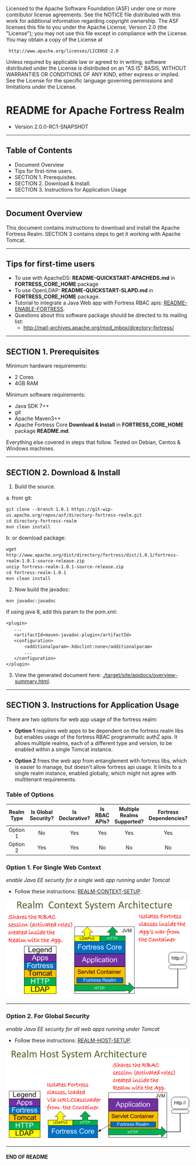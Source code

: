    Licensed to the Apache Software Foundation (ASF) under one
   or more contributor license agreements.  See the NOTICE file
   distributed with this work for additional information
   regarding copyright ownership.  The ASF licenses this file
   to you under the Apache License, Version 2.0 (the
   "License"); you may not use this file except in compliance
   with the License.  You may obtain a copy of the License at

     http://www.apache.org/licenses/LICENSE-2.0

   Unless required by applicable law or agreed to in writing,
   software distributed under the License is distributed on an
   "AS IS" BASIS, WITHOUT WARRANTIES OR CONDITIONS OF ANY
   KIND, either express or implied.  See the License for the
   specific language governing permissions and limitations
   under the License.

# README for Apache Fortress Realm
 * Version 2.0.0-RC1-SNAPSHOT

-------------------------------------------------------------------------------
## Table of Contents

 * Document Overview
 * Tips for first-time users.
 * SECTION 1. Prerequisites.
 * SECTION 2. Download & Install.
 * SECTION 3. Instructions for Application Usage

___________________________________________________________________________________
## Document Overview

This document contains instructions to download and install the Apache Fortress Realm.  SECTION 3 contains steps to get it working with Apache Tomcat.

___________________________________________________________________________________
##  Tips for first-time users

 * To use with ApacheDS: **README-QUICKSTART-APACHEDS.md** in **FORTRESS_CORE_HOME** package
 * To use OpenLDAP: **README-QUICKSTART-SLAPD.md** in **FORTRESS_CORE_HOME** package.
 * Tutorial to integrate a Java Web app with Fortress RBAC apis: [README-ENABLE-FORTRESS](https://github.com/shawnmckinney/wicket-sample/blob/master/README-ENABLE-FORTRESS.md).
 * Questions about this software package should be directed to its mailing list:
   * http://mail-archives.apache.org/mod_mbox/directory-fortress/

-------------------------------------------------------------------------------
## SECTION 1. Prerequisites

Minimum hardware requirements:
 * 2 Cores
 * 4GB RAM

Minimum software requirements:
 * Java SDK 7++
 * git
 * Apache Maven3++
 * Apache Fortress Core **Download & Install** in **FORTRESS_CORE_HOME** package **README.md**.

Everything else covered in steps that follow.  Tested on Debian, Centos & Windows machines.

-------------------------------------------------------------------------------
## SECTION 2. Download & Install

1. Build the source.

 a. from git:
 ```
 git clone --branch 1.0.1 https://git-wip-us.apache.org/repos/asf/directory-fortress-realm.git
 cd directory-fortress-realm
 mvn clean install
 ```

 b. or download package:

 ```
 wget http://www.apache.org/dist/directory/fortress/dist/1.0.1/fortress-realm-1.0.1-source-release.zip
 unzip fortress-realm-1.0.1-source-release.zip
 cd fortress-realm-1.0.1
 mvn clean install
 ```

2. Now build the javadoc:

 ```
 mvn javadoc:javadoc
 ```

 If using java 8, add this param to the pom.xml:
 ```
 <plugin>
    ...
    <artifactId>maven-javadoc-plugin</artifactId>
    <configuration>
        <additionalparam>-Xdoclint:none</additionalparam>
        ...
    </configuration>
 </plugin>
 ```

3. View the generated document here: [./target/site/apidocs/overview-summary.html](./target/site/apidocs/overview-summary.html).

-------------------------------------------------------------------------------
## SECTION 3. Instructions for Application Usage

 There are two options for web app usage of the fortress realm:

 * **Option 1** requires web apps to be dependent on the fortress realm libs but enables usage of the fortress RBAC programmatic authZ apis.
 It allows multiple realms, each of a different type and version, to be enabled within a single Tomcat instance.

 * **Option 2** frees the web app from entanglement with fortress libs, which is easier to manage, but doesn't allow fortress api usage.  It limits to a single realm instance,
  enabled globally, which might not agree with multitenant requirements.

### Table of Options

|Realm Type|Is Global Security?|Is Declarative?|Is RBAC APIs?|Multiple Realms Supported?|Fortress Dependencies?|
|:--------:|:-----------------:|:-------------:|:-----------:|:------------------------:|:--------------------:|
| Option 1 |       No          |      Yes      |     Yes     |          Yes             |         Yes          |
| Option 2 |       Yes         |      Yes      |     No      |          No              |         No           |

### Option 1. For Single Web Context
 *enable Java EE security for a single web app running under Tomcat*
 * Follow these instructions: [REALM-CONTEXT-SETUP](./REALM-CONTEXT-SETUP.md).

 ![Apache Fortress Realm System Architecture](images/fortress-realm-system-arch.png "Apache Fortress Realm System Architecture")

-------------------------------------------------------------------------------

### Option 2. For Global Security
 *enable Java EE security for all web apps running under Tomcat*
 * Follow these instructions: [REALM-HOST-SETUP](./REALM-HOST-SETUP.md).

  ![Apache Fortress Realm Host System Architecture](images/fortress-realm-host-system-arch.png "Apache Fortress Realm Host System Architecture")

___________________________________________________________________________________
#### END OF README
